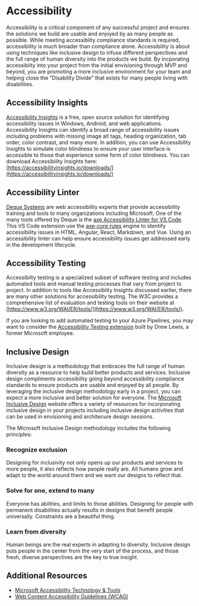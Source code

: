 # Accessibility

Accessibility is a critical component of any successful project and ensures the solutions we build are usable and enjoyed by as many people as possible. While meeting accessibilty compliance standards is required, accessibility is much broader than compliance alone. Accessibility is about using techniques like inclusive design to infuse different perspectives and the full range of human diversity into the products we build. By incporating accessibilty into your project from the initial envisioning through MVP and beyond, you are promoting a more inclusive environment for your team and helping close the "Disability Divide" that exists for many people living with disabilities.

## Accessibility Insights

[Accessibility Insights](https://accessibilityinsights.io/) is a free, open source solution for identifying accessibility issues in Windows, Android, and web applications. Accessibility Insights can identify a broad range of accessibility issues including problems with missing image alt tags, heading organization, tab order, color contrast, and many more. In addition, you can use Accessibility Insights to simulate color blindness to ensure your user interface is accessible to those that experience some form of color blindness. You can download Accessibility Insights here: [https://accessibilityinsights.io/downloads/](https://accessibilityinsights.io/downloads/)

## Accessibility Linter

[Deque Systems](https://www.deque.com/) are web accessibility experts that provide accessibility training and tools to many organizations including Microsoft. One of the many tools offered by Deque is the [axe Accessibility Linter for VS Code](https://marketplace.visualstudio.com/items?itemName=deque-systems.vscode-axe-linter). This VS Code extension use the [axe-core rules](https://github.com/dequelabs/axe-core/blob/develop/doc/rule-descriptions.md#:~:text=WCAG%202.0%20Level%20A%20%26%20AA%20Rules%20,%20%20%20%2011%20more%20rows%20?msclkid=604d209ed16411eca3c4c2af8c378e89) engine to identify accessibility issues in HTML, Angular, React, Markdown, and Vue. Using an accessibility linter can help ensure accessibility issues get addressed early in the development lifecycle.

## Accessibility Testing

Accessibilty testing is a specialized subset of software testing and includes automated tools and manual testing processes that vary from project to project. In addition to tools like Accessiblity Insights discussed earlier, there are many other solutions for accessibility testing. The W3C provides a comprehensive list of evaluation and testing tools on their website at [https://www.w3.org/WAI/ER/tools/](https://www.w3.org/WAI/ER/tools/).

If you are looking to add automated testing to your Azure Pipelines, you may want to consider the [Accessibility Testing extension](https://marketplace.visualstudio.com/items?itemName=DrewLewis.Accessibility) built by Drew Lewis, a former Microsoft employee.

## Inclusive Design

Inclusive design is a methodology that embraces the full range of human diversity as a resource to help build better products and services. Inclusive design compliments accessibility going beyond accessibility compliance standards to ensure products are usable and enjoyed by all people. By leveraging the inclusive design methodology early in a project, you can expect a more inclusive and better solution for everyone. The [Microsoft Inclusive Design](https://www.microsoft.com/design/inclusive/) website offers a variety of resources for incorporating inclusive design in your projects including inclusive design activities that can be used in envisioning and architecure design sessions.

The Microsoft Inclusive Design methodology includes the following principles:

### Recognize exclusion

Designing for inclusivity not only opens up our products and services to more people, it also reflects how people really are. All humans grow and adapt to the world around them and we want our designs to reflect that.

### Solve for one, extend to many

Everyone has abilities, and limits to those abilities. Designing for people with permanent disabilities actually results in designs that benefit people universally. Constraints are a beautiful thing.

### Learn from diversity

Human beings are the real experts in adapting to diversity. Inclusive design puts people in the center from the very start of the process, and those fresh, diverse perspectives are the key to true insight.

## Additional Resources

* [Microsoft Accessibility Technology & Tools](https://www.microsoft.com/accessibility)
* [Web Content Accessibility Guidelines (WCAG)](https://www.w3.org/TR/WCAG20/#intro)